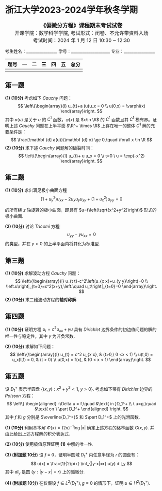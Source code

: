# 浙江大学2023-2024学年秋冬学期

<div align='center'><font size='4'><b>《偏微分方程》课程期末考试试卷</b></font></div>

<div align='center'>
    <font size='3'>
        开课学院：数学科学学院, 考试形式：闭卷、不允许带资料入场
    </font>
    </br>
    <font size='3'>
        考试时间：2024 年 1 月 12 日 10:30 ~ 12:30
    </font>
</div>

   考生姓名：$\_\_\_\_\_\_\_\_\_\_\_\_\_\_\_\_$  学号：$\_\_\_\_\_\_\_\_\_\_\_\_\_\_\_\_\_\_\_\_$ 专业：$\_\_\_\_\_\_\_\_\_\_\_\_\_\_\_\_$

| 题号 | 一   | 二   | 三   | 四   | 五   | 总分 |
| ---- | ---- | ---- | ---- | ---- | ---- | ---- |
|      |      |      |      |      |      |      |

## 第一题

**(1) (10分)** 考虑如下 *Cauchy* 问题：
$$
\left\{\begin{array}{l}
u_{t}+a (u)u_x = 0 \\
u(0,x) = \varphi(x)
\end{array}\right.
$$
其中 $a(u)$ 是关于 $u$ 的 $C^1$ 函数，$\varphi(x)$ 是 $x\in \R$ 的 $C^1$ 函数且其 $C^1$ 模有界。证明上述 *Cauchy* 问题在上半平面 $\R^+ \times \R$ 上存在唯一的整体 $C^1$ 解的充要条件是：
$$
\frac{\mathbf {d} a(u)}{\mathbf {d} x} \ge 0,\quad \forall x \in \R
$$
**(2) (10分)** 求下述 *Cauchy* 问题解的破裂时间：
$$
\left\{\begin{array}{l}
u_{t}+ u u_x = 0 \\
t=0:\ u = \exp(-x^2)
\end{array}\right.
$$

## 第二题

**(1) (10分)** 求出满足极小曲面方程
$$
\left(1+u_y^2\right) u_{x x}-2 u_x u_y u_{x y}+\left(1+u_x^2\right) u_{y y}=0
$$

的所有绕 $z$ 轴旋转的极小曲面，即具有 $u=f\left(\sqrt{x^2+y^2}\right)$ 形式的极小曲面.

**(2) (10分)** 讨论 *Tricomi* 方程
$$
u_{yy} - yu_{xx} = 0
$$
的类型，并在 $y > 0$ 的上半平面内将其化为标准型.

## 第三题

**(1) (10分)** 求解波动方程 *Cauchy* 问题：
$$
\left\{\begin{array}{l}
u_{t t}-c^2\left(u_{x x}+u_{y y}\right)=0 \\
\left.u\right|_{t=0}=x^2(x+y),\left.\quad u_t\right|_{t=0}=0
\end{array}\right.
$$
**(2) (10分)** 求二维波动方程的**轴对称解**.

## 第四题

**(1) (10分)** 证明方程 $u_t=c^2 u_{x x}+\gamma u$ 具有 *Dirichlet* 边界条件的初边值问题的解的唯一性与稳定性，其中 $\gamma$ 为非负常数.

**(2) (10分)** 求解如下问题：
$$
\left\{\begin{array}{l}
u_{t} = c^2 u_{x x}, & (t>0,\ 0 <x < 1) \\
u(t,0) = u_x(t,1) = 0, & (t > 0) \\
u(0,x) =  f(x), & (0 < x < 1)
\end{array}\right.
$$

## 第五题

设 $D_1^+$ 表示半圆盘 $\{ (x,y) : x^2+y^2 < 1 ,\ y>0  \}$. 考虑如下带有 *Dirichlet* 边界的 *Poisson* 方程：
$$
\left\{  \begin{aligned}
 -\Delta u = f,\quad &\text{ in }D_1^+ \\
\ u=g,\quad &\text{ on } \part D_1^+
\end{aligned} \right.
$$
其中 $f$ 和 $g$ 分别是 $\overline{D_1^+}$ 和 $\part D_1^+$ 上的光滑函数.

**(1) (10分)** 利用基本解 $\Phi(x) = (2\pi)^{-1} \log |x|$ 确定上述方程的格林函数 $G(x,y)$. 并由此给出上述方程解的积分表达式.

**(2) (10分)** 使用极值原理证明 **(1)** 中解的唯一性.

**(3) (附加题 10分)** 设 $f \equiv 0$，证明半圆域 $D_1^+$ 内任意半径为 $r$ 的圆盘有：
$$
u(x) = \frac{1}{2\pi r} \int_{|y-x|=r} u(y) d l_y 
$$
其中 $dl_y$ 是圆 $\{y: |y-x|=r \}$ 上的弧微分.

**(4) (附加题 10分)** 在仅假设 $f\in L^2 (D_1^+), g\equiv 0$ 的情形下，证明 $u\in H^2 (D_1^+)$.